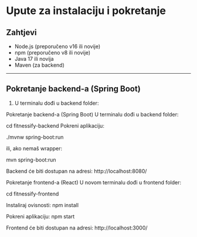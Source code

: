 # Upute za instalaciju i pokretanje

## Zahtjevi

- Node.js (preporučeno v16 ili novije)
- npm (preporučeno v8 ili novije)
- Java 17 ili novija
- Maven (za backend)

---

## Pokretanje backend-a (Spring Boot)

1. U terminalu dođi u backend folder:


Pokretanje backend-a (Spring Boot)
U terminalu dođi u backend folder:

cd fitnessify-backend
Pokreni aplikaciju:

./mvnw spring-boot:run

ili, ako nemaš wrapper:

mvn spring-boot:run

Backend će biti dostupan na adresi:
http://localhost:8080/

Pokretanje frontend-a (React)
U novom terminalu dođi u frontend folder:

cd fitnessify-frontend

Instaliraj ovisnosti:
npm install

Pokreni aplikaciju:
npm start

Frontend će biti dostupan na adresi:
http://localhost:3000/

